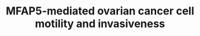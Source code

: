 ---
annotations:
- id: DOID:2394
  parent: disease of cellular proliferation
  type: Disease Ontology
  value: ovarian cancer
- id: PW:0000013
  parent: disease pathway
  type: Pathway Ontology
  value: disease pathway
- id: PW:0000605
  parent: disease pathway
  type: Pathway Ontology
  value: cancer pathway
- id: DOID:14566
  parent: disease of cellular proliferation
  type: Disease Ontology
  value: disease of cellular proliferation
authors:
- Khanspers
- Elisa
- AMTan
- MaintBot
- Fehrhart
citedin:
- link: PMC9154116
- link: PMC7925531
description: A graphical summary of the molecular signaling events involved in MFAP5-mediated
  ovarian cancer cell motility and invasiveness.  Based on figure 6c in [https://www.ncbi.nlm.nih.gov/pubmed/25277212
  Leung et al].  Proteins on this pathway have targeted assays available via the [https://assays.cancer.gov/available_assays?wp_id=WP3301
  CPTAC Assay Portal]
last-edited: 2021-10-15
organisms:
- Homo sapiens
redirect_from:
- /index.php/Pathway:WP3301
- /instance/WP3301
- /instance/WP3301_rr120029
revision: r120029
schema-jsonld:
- '@context': https://schema.org/
  '@id': https://wikipathways.github.io/pathways/WP3301.html
  '@type': Dataset
  creator:
    '@type': Organization
    name: WikiPathways
  description: A graphical summary of the molecular signaling events involved in MFAP5-mediated
    ovarian cancer cell motility and invasiveness.  Based on figure 6c in [https://www.ncbi.nlm.nih.gov/pubmed/25277212
    Leung et al].  Proteins on this pathway have targeted assays available via the
    [https://assays.cancer.gov/available_assays?wp_id=WP3301 CPTAC Assay Portal]
  keywords:
  - CREB1
  - Ca2+
  - DAG
  - ERK1
  - ERK2
  - FAK
  - IP3
  - ITGAV
  - ITGB3
  - ITPR3
  - JUN
  - MFAP5
  - PIP2
  - PLCG1
  - PRKCQ
  - RYR3
  - TNNC1
  - Troponin C
  license: CC0
  name: MFAP5-mediated ovarian cancer cell motility and invasiveness
seo: CreativeWork
title: MFAP5-mediated ovarian cancer cell motility and invasiveness
wpid: WP3301
---